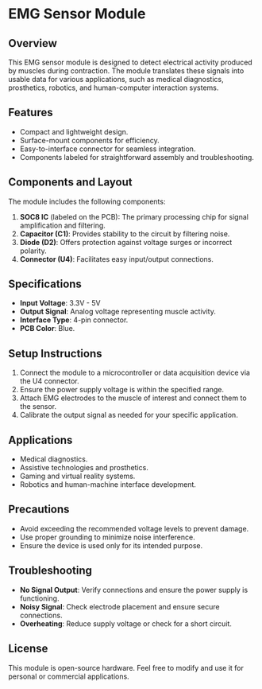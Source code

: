 

# EMG Sensor Module

## Overview
This EMG sensor module is designed to detect electrical activity produced by muscles during contraction. The module translates these signals into usable data for various applications, such as medical diagnostics, prosthetics, robotics, and human-computer interaction systems.

## Features
- Compact and lightweight design.
- Surface-mount components for efficiency.
- Easy-to-interface connector for seamless integration.
- Components labeled for straightforward assembly and troubleshooting.

## Components and Layout
The module includes the following components:
1. **SOC8 IC** (labeled on the PCB): The primary processing chip for signal amplification and filtering.
2. **Capacitor (C1)**: Provides stability to the circuit by filtering noise.
3. **Diode (D2)**: Offers protection against voltage surges or incorrect polarity.
4. **Connector (U4)**: Facilitates easy input/output connections.

## Specifications
- **Input Voltage**: 3.3V - 5V
- **Output Signal**: Analog voltage representing muscle activity.
- **Interface Type**: 4-pin connector.
- **PCB Color**: Blue.

## Setup Instructions
1. Connect the module to a microcontroller or data acquisition device via the U4 connector.
2. Ensure the power supply voltage is within the specified range.
3. Attach EMG electrodes to the muscle of interest and connect them to the sensor.
4. Calibrate the output signal as needed for your specific application.

## Applications
- Medical diagnostics.
- Assistive technologies and prosthetics.
- Gaming and virtual reality systems.
- Robotics and human-machine interface development.

## Precautions
- Avoid exceeding the recommended voltage levels to prevent damage.
- Use proper grounding to minimize noise interference.
- Ensure the device is used only for its intended purpose.

## Troubleshooting
- **No Signal Output**: Verify connections and ensure the power supply is functioning.
- **Noisy Signal**: Check electrode placement and ensure secure connections.
- **Overheating**: Reduce supply voltage or check for a short circuit.

## License
This module is open-source hardware. Feel free to modify and use it for personal or commercial applications.

